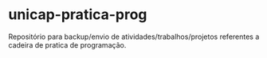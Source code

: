 # unicap-pratica-prog
Repositório para backup/envio de atividades/trabalhos/projetos referentes a cadeira de pratica de programação.
